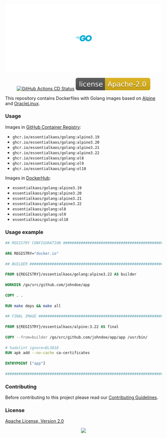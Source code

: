 <p align="center"><a href="#readme"><img src=".github/images/card.svg"/></a></p>

<p align="center">
  <a href="https://kaos.sh/w/golang/cd"><img src="https://kaos.sh/w/golang/cd.svg" alt="GitHub Actions CD Status" /></a>
  <a href="#license"><img src=".github/images/license.svg"/></a>
</p>

This repository contains Dockerfiles with Golang images based on [Alpine](https://www.alpinelinux.org) and [OracleLinux](https://www.oracle.com/linux/).

### Usage

Images in [GitHub Container Registry](https://kaos.sh/p/golang):

- `ghcr.io/essentialkaos/golang:alpine3.19`
- `ghcr.io/essentialkaos/golang:alpine3.20`
- `ghcr.io/essentialkaos/golang:alpine3.21`
- `ghcr.io/essentialkaos/golang:alpine3.22`
- `ghcr.io/essentialkaos/golang:ol8`
- `ghcr.io/essentialkaos/golang:ol9`
- `ghcr.io/essentialkaos/golang:ol10`

Images in [DockerHub](https://kaos.sh/d/golang):

- `essentialkaos/golang:alpine3.19`
- `essentialkaos/golang:alpine3.20`
- `essentialkaos/golang:alpine3.21`
- `essentialkaos/golang:alpine3.22`
- `essentialkaos/golang:ol8`
- `essentialkaos/golang:ol9`
- `essentialkaos/golang:ol10`

### Usage example

```dockerfile
## REGISTRY CONFIGURATION ######################################################

ARG REGISTRY="docker.io"

## BUILDER #####################################################################

FROM ${REGISTRY}/essentialkaos/golang:alpine3.22 AS builder

WORKDIR /go/src/github.com/johndoe/app

COPY . .

RUN make deps && make all

## FINAL IMAGE #################################################################

FROM ${REGISTRY}/essentialkaos/alpine:3.22 AS final

COPY --from=builder /go/src/github.com/johndoe/app/app /usr/bin/

# hadolint ignore=DL3018
RUN apk add --no-cache ca-certificates

ENTRYPOINT ["app"]

################################################################################
```

### Contributing

Before contributing to this project please read our [Contributing Guidelines](https://github.com/essentialkaos/contributing-guidelines#contributing-guidelines).

### License

[Apache License, Version 2.0](http://www.apache.org/licenses/LICENSE-2.0)

<p align="center"><a href="https://essentialkaos.com"><img src="https://gh.kaos.st/ekgh.svg"/></a></p>
